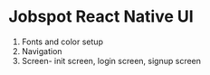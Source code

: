 # Jobspot React Native UI


1. Fonts and color setup
2. Navigation
3. Screen- init screen, login screen, signup screen

